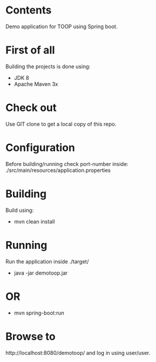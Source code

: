 # Contents #
Demo application for TOOP using Spring boot.

# First of all #
Building the projects is done using:
- JDK 8
- Apache Maven 3x

# Check out #
Use GIT clone to get a local copy of this repo.

# Configuration #
Before building/running check port-number inside:
./src/main/resources/application.properties

# Building #
Build using:
- mvn clean install

# Running #
Run the application inside
./target/

- java -jar demotoop<version>.jar

# OR #
- mvn spring-boot:run

# Browse to # 
http://localhost:8080/demotoop/ and log in using user/user.
